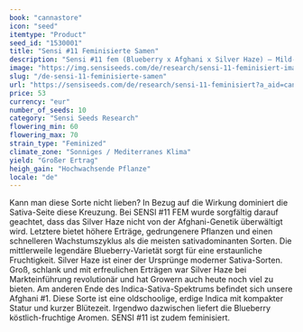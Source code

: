 ```yaml
---
book: "cannastore"
icon: "seed"
itemtype: "Product"
seed_id: "1530001"
title: "Sensi #11 Feminisierte Samen"
description: "Sensi #11 fem (Blueberry x Afghani x Silver Haze) – Mild-fruchtige und erdige, belebt durch einen unerwartet zerebralen Haze-Schub. Kaufen Sie die Samen hier."
image: "https://img.sensiseeds.com/de/research/sensi-11-feminisiert-image.png"
slug: "/de-sensi-11-feminisierte-samen"
url: "https://sensiseeds.com/de/research/sensi-11-feminisiert?a_aid=cannastore"
price: 53
currency: "eur"
number_of_seeds: 10
category: "Sensi Seeds Research"
flowering_min: 60
flowering_max: 70
strain_type: "Feminized"
climate_zone: "Sonniges / Mediterranes Klima"
yield: "Großer Ertrag"
heigh_gain: "Hochwachsende Pflanze"
locale: "de"
---
```

Kann man diese Sorte nicht lieben? In Bezug auf die Wirkung dominiert die Sativa-Seite diese Kreuzung. Bei SENSI #11 FEM wurde sorgfältig darauf geachtet, dass das Silver Haze nicht von der Afghani-Genetik überwältigt wird. Letztere bietet höhere Erträge, gedrungenere Pflanzen und einen schnelleren Wachstumszyklus als die meisten sativadominanten Sorten. Die mittlerweile legendäre Blueberry-Varietät sorgt für eine erstaunliche Fruchtigkeit. Silver Haze ist einer der Ursprünge moderner Sativa-Sorten. Groß, schlank und mit erfreulichen Erträgen war Silver Haze bei Markteinführung revolutionär und hat Growern auch heute noch viel zu bieten. Am anderen Ende des Indica-Sativa-Spektrums befindet sich unsere Afghani #1. Diese Sorte ist eine oldschoolige, erdige Indica mit kompakter Statur und kurzer Blütezeit. Irgendwo dazwischen liefert die Blueberry köstlich-fruchtige Aromen. SENSI #11 ist zudem feminisiert.
